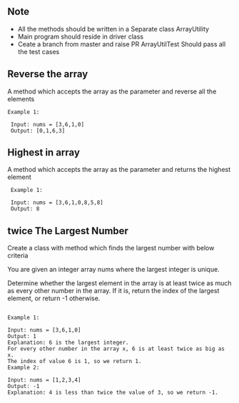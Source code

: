 ## Note
  - All the methods should be written in a Separate class ArrayUtility 
  - Main program should reside in driver class
  - Ceate a branch from master and raise PR ArrayUtilTest Should pass all the test cases 

## Reverse the array
  A method which accepts the array as the parameter and reverse all the elements
  ```
  Example 1:

   Input: nums = [3,6,1,0]
   Output: [0,1,6,3]
```
## Highest in array
  A method which accepts the array as the parameter and returns the highest element
  ```
   Example 1:

   Input: nums = [3,6,1,0,8,5,8] 
   Output: 8
```


## twice The Largest Number

Create a class with method which finds the largest number with below criteria  

You are given an integer array nums where the largest integer is unique.

Determine whether the largest element in the array is at least twice as much as every other number in the array. If it is, return the index of the largest element, or return -1 otherwise.

``` 

Example 1:

Input: nums = [3,6,1,0]
Output: 1
Explanation: 6 is the largest integer.
For every other number in the array x, 6 is at least twice as big as x.
The index of value 6 is 1, so we return 1.
Example 2:

Input: nums = [1,2,3,4]
Output: -1
Explanation: 4 is less than twice the value of 3, so we return -1.
 ```
